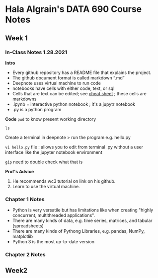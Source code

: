 # Hala Algrain's DATA 690 Course Notes

## Week 1
### In-Class Notes 1.28.2021
**Intro**

- Every github repository has a README file that explains the project.
- The github document format is called markdown “.md”
- Deepnote uses virtual machine to run code
- notebooks have cells with either code, text, or sql
- Cells that are text can be edited; see [cheat sheet](https://www.markdownguide.org/cheat-sheet/) ; these cells are markdowns
- .ipynb = interactive python notebook ; it's a jupytr notebook
- .py is a python program


**Code**
`pwd` to know present working directory

`ls` 

Create a terminal in deepnote > run the program e.g. hello.py

`vi hello.py` file : allows you to edit from terminal .py without a user interface like the jupyter notebook environment

`gip` need to double check what that is


**Prof's Advice**
1. He recommends wc3 tutorial on link on his github.
2. Learn to use the virtual machine.


### Chapter 1 Notes
- Python is very versatile but has limitations like when creating "highly concurrent, multithreaded
applications".
- There are many kinds of data, e.g. time series, matrices, and tabular (spreadsheets)
- There are many kinds of Pythong Libraries, e.g. pandas, NumPy, matplotlib
- Python 3 is the most up-to-date version


### Chapter 2 Notes


## Week2
